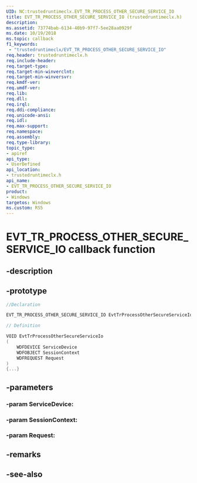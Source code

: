 ```yaml
---
UID: NC:trustedruntimeclx.EVT_TR_PROCESS_OTHER_SECURE_SERVICE_IO
title: EVT_TR_PROCESS_OTHER_SECURE_SERVICE_IO (trustedruntimeclx.h)
description: 
ms.assetid: 73774bab-6134-40b9-97f7-5ee28aa0929f
ms.date: 10/19/2018
ms.topic: callback
f1_keywords:
 - "trustedruntimeclx/EVT_TR_PROCESS_OTHER_SECURE_SERVICE_IO"
req.header: trustedruntimeclx.h
req.include-header:
req.target-type:
req.target-min-winverclnt:
req.target-min-winversvr:
req.kmdf-ver:
req.umdf-ver:
req.lib:
req.dll:
req.irql: 
req.ddi-compliance:
req.unicode-ansi:
req.idl:
req.max-support:
req.namespace:
req.assembly:
req.type-library: 
topic_type: 
- apiref
api_type: 
- UserDefined
api_location: 
- trustedruntimeclx.h
api_name: 
- EVT_TR_PROCESS_OTHER_SECURE_SERVICE_IO
product:
- Windows
targetos: Windows
ms.custom: RS5
---
```


# EVT_TR_PROCESS_OTHER_SECURE_SERVICE_IO callback function

## -description

 

## -prototype

```cpp
//Declaration

EVT_TR_PROCESS_OTHER_SECURE_SERVICE_IO EvtTrProcessOtherSecureServiceIo; 

// Definition

VOID EvtTrProcessOtherSecureServiceIo 
(
	WDFDEVICE ServiceDevice
	WDFOBJECT SessionContext
	WDFREQUEST Request
)
{...}

```

## -parameters

### -param ServiceDevice: 
### -param SessionContext: 
### -param Request: 



## -remarks




## -see-also
